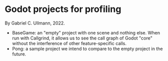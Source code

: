 # Godot projects for profiling
By Gabriel C. Ullmann, 2022.
- BaseGame: an "empty" project with one scene and nothing else. When run with Callgrind, it allows us to see the call graph of Godot "core" without the interference of other feature-specific calls.
- Pong: a sample project we intend to compare to the empty project in the future.